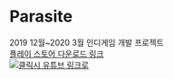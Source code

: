 # Parasite
2019 12월~2020 3월 인디게임 개발 프로젝트  
[플레이 스토어 다운로드 링크](https://play.google.com/store/apps/details?id=com.DefaultCompany.Parasite)  
[![클릭시 유튜브 링크로 ](http://img.youtube.com/vi/RlQEoJaLQRA/0.jpg)](https://youtu.be/zlX-jbuu3ck) 


